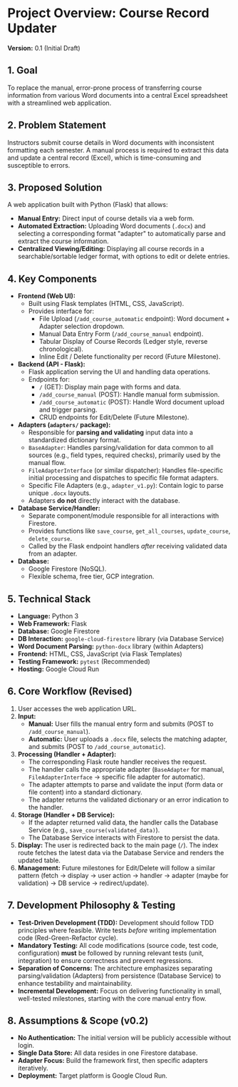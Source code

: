 # Project Overview: Course Record Updater

**Version:** 0.1 (Initial Draft)

## 1. Goal

To replace the manual, error-prone process of transferring course information from various Word documents into a central Excel spreadsheet with a streamlined web application.

## 2. Problem Statement

Instructors submit course details in Word documents with inconsistent formatting each semester. A manual process is required to extract this data and update a central record (Excel), which is time-consuming and susceptible to errors.

## 3. Proposed Solution

A web application built with Python (Flask) that allows:
*   **Manual Entry:** Direct input of course details via a web form.
*   **Automated Extraction:** Uploading Word documents (`.docx`) and selecting a corresponding format "adapter" to automatically parse and extract the course information.
*   **Centralized Viewing/Editing:** Displaying all course records in a searchable/sortable ledger format, with options to edit or delete entries.

## 4. Key Components

*   **Frontend (Web UI):**
    *   Built using Flask templates (HTML, CSS, JavaScript).
    *   Provides interface for:
        *   File Upload (`/add_course_automatic` endpoint): Word document + Adapter selection dropdown.
        *   Manual Data Entry Form (`/add_course_manual` endpoint).
        *   Tabular Display of Course Records (Ledger style, reverse chronological).
        *   Inline Edit / Delete functionality per record (Future Milestone).
*   **Backend (API - Flask):**
    *   Flask application serving the UI and handling data operations.
    *   Endpoints for:
        *   `/` (GET): Display main page with forms and data.
        *   `/add_course_manual` (POST): Handle manual form submission.
        *   `/add_course_automatic` (POST): Handle Word document upload and trigger parsing.
        *   CRUD endpoints for Edit/Delete (Future Milestone).
*   **Adapters (`adapters/` package):**
    *   Responsible for **parsing and validating** input data into a standardized dictionary format.
    *   `BaseAdapter`: Handles parsing/validation for data common to all sources (e.g., field types, required checks), primarily used by the manual flow.
    *   `FileAdapterInterface` (or similar dispatcher): Handles file-specific initial processing and dispatches to specific file format adapters.
    *   Specific File Adapters (e.g., `adapter_v1.py`): Contain logic to parse unique `.docx` layouts.
    *   Adapters **do not** directly interact with the database.
*   **Database Service/Handler:**
    *   Separate component/module responsible for all interactions with Firestore.
    *   Provides functions like `save_course`, `get_all_courses`, `update_course`, `delete_course`.
    *   Called by the Flask endpoint handlers *after* receiving validated data from an adapter.
*   **Database:**
    *   Google Firestore (NoSQL).
    *   Flexible schema, free tier, GCP integration.

## 5. Technical Stack

*   **Language:** Python 3
*   **Web Framework:** Flask
*   **Database:** Google Firestore
*   **DB Interaction:** `google-cloud-firestore` library (via Database Service)
*   **Word Document Parsing:** `python-docx` library (within Adapters)
*   **Frontend:** HTML, CSS, JavaScript (via Flask Templates)
*   **Testing Framework:** `pytest` (Recommended)
*   **Hosting:** Google Cloud Run

## 6. Core Workflow (Revised)

1.  User accesses the web application URL.
2.  **Input:**
    *   **Manual:** User fills the manual entry form and submits (POST to `/add_course_manual`).
    *   **Automatic:** User uploads a `.docx` file, selects the matching adapter, and submits (POST to `/add_course_automatic`).
3.  **Processing (Handler + Adapter):**
    *   The corresponding Flask route handler receives the request.
    *   The handler calls the appropriate adapter (`BaseAdapter` for manual, `FileAdapterInterface` -> specific file adapter for automatic).
    *   The adapter attempts to parse and validate the input (form data or file content) into a standard dictionary.
    *   The adapter returns the validated dictionary or an error indication to the handler.
4.  **Storage (Handler + DB Service):**
    *   If the adapter returned valid data, the handler calls the Database Service (e.g., `save_course(validated_data)`).
    *   The Database Service interacts with Firestore to persist the data.
5.  **Display:** The user is redirected back to the main page (`/`). The index route fetches the latest data via the Database Service and renders the updated table.
6.  **Management:** Future milestones for Edit/Delete will follow a similar pattern (fetch -> display -> user action -> handler -> adapter (maybe for validation) -> DB service -> redirect/update).

## 7. Development Philosophy & Testing

*   **Test-Driven Development (TDD):** Development should follow TDD principles where feasible. Write tests *before* writing implementation code (Red-Green-Refactor cycle).
*   **Mandatory Testing:** All code modifications (source code, test code, configuration) **must** be followed by running relevant tests (unit, integration) to ensure correctness and prevent regressions.
*   **Separation of Concerns:** The architecture emphasizes separating parsing/validation (Adapters) from persistence (Database Service) to enhance testability and maintainability.
*   **Incremental Development:** Focus on delivering functionality in small, well-tested milestones, starting with the core manual entry flow.

## 8. Assumptions & Scope (v0.2)

*   **No Authentication:** The initial version will be publicly accessible without login.
*   **Single Data Store:** All data resides in one Firestore database.
*   **Adapter Focus:** Build the framework first, then specific adapters iteratively.
*   **Deployment:** Target platform is Google Cloud Run. 
